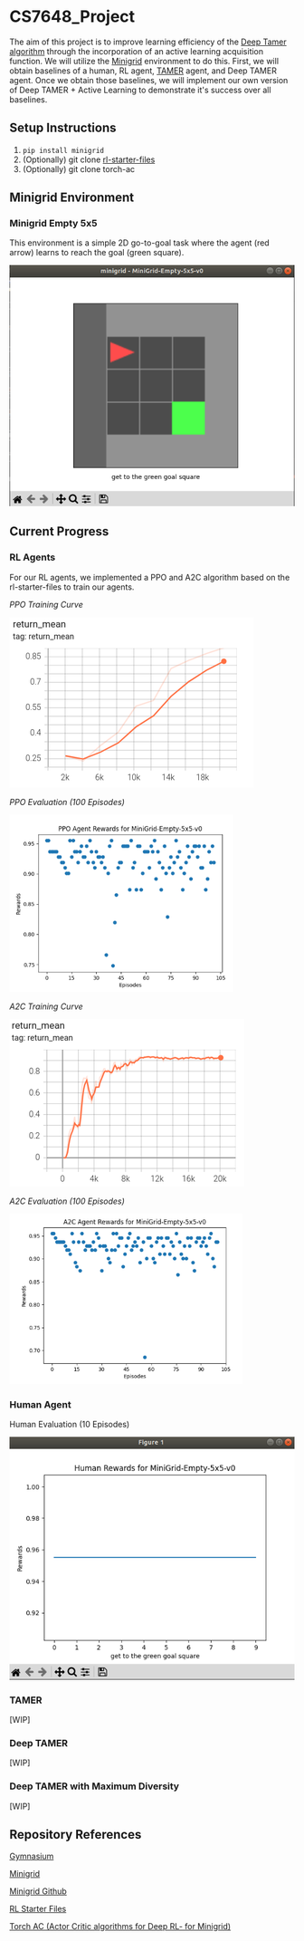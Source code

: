 # CS7648_Project
The aim of this project is to improve learning efficiency of the [Deep Tamer algorithm](https://arxiv.org/pdf/1709.10163v2.pdf) through the incorporation of an active learning acquisition function. We will utilize the [Minigrid](https://minigrid.farama.org/content/basic_usage/) environment to do this. First, we will obtain baselines of a human, RL agent, [TAMER](https://ieeexplore.ieee.org/abstract/document/4640845) agent, and Deep TAMER agent. Once we obtain 
those baselines, we will implement our own version of Deep TAMER + Active Learning to demonstrate it's success over all baselines. 

## Setup Instructions

1. `pip install minigrid`
2. (Optionally) git clone [rl-starter-files](https://github.com/lcswillems/rl-starter-files)
3. (Optionally) git clone torch-ac

## Minigrid Environment

### Minigrid Empty 5x5
This environment is a simple 2D go-to-goal task where the agent (red arrow) learns to reach the goal (green square).

![](https://github.com/Jackson-Crandell/CS7648_Project/blob/main/media/MiniGrid-Empty-5x5-v0.png?raw=true)

## Current Progress

### RL Agents
For our RL agents, we implemented a PPO and A2C algorithm based on the rl-starter-files to train our agents. 

*PPO Training Curve*

![](https://github.com/Jackson-Crandell/CS7648_Project/blob/main/media/PPO_Empty_training.png?raw=true)

*PPO Evaluation (100 Episodes)*

![](https://github.com/Jackson-Crandell/CS7648_Project/blob/main/media/PPO_Empty_Scatter.png?raw=true)

*A2C Training Curve*

![](https://github.com/Jackson-Crandell/CS7648_Project/blob/main/media/A2C_Empty_training.png?raw=true)

*A2C Evaluation (100 Episodes)*

![](https://github.com/Jackson-Crandell/CS7648_Project/blob/main/media/A2C_Empty_Scatter.png?raw=true)

### Human Agent

Human Evaluation (10 Episodes)

![](https://github.com/Jackson-Crandell/CS7648_Project/blob/main/media/Minigrid_Empty_Human_rewards.png?raw=true)

### TAMER

[WIP]

### Deep TAMER

[WIP]

### Deep TAMER with Maximum Diversity

[WIP]

## Repository References

[Gymnasium](https://gymnasium.farama.org/content/basic_usage/)

[Minigrid](https://minigrid.farama.org/content/basic_usage/)

[Minigrid Github](https://github.com/Farama-Foundation/Minigrid)

[RL Starter Files](https://github.com/lcswillems/rl-starter-files)

[Torch AC (Actor Critic algorithms for Deep RL- for Minigrid)](https://github.com/lcswillems/torch-ac)

